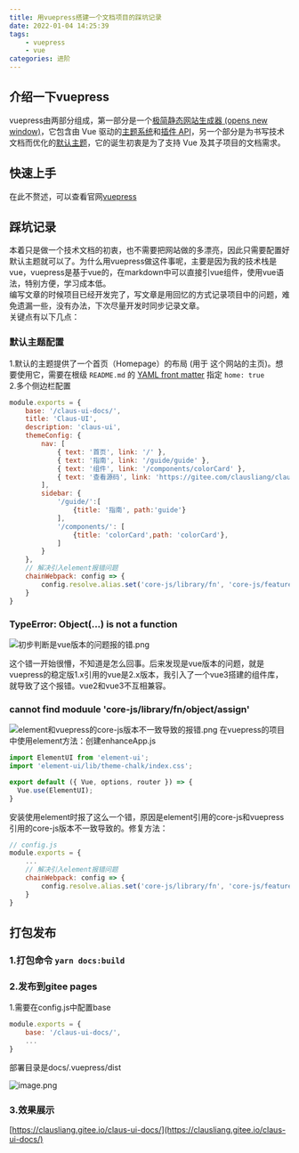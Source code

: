 ```yaml
---
title: 用vuepress搭建一个文档项目的踩坑记录
date: 2022-01-04 14:25:39
tags:
    - vuepress
    - vue
categories: 进阶
---
```


## 介绍一下vuepress
vuepress由两部分组成，第一部分是一个[极简静态网站生成器 (opens new window)](https://github.com/vuejs/vuepress/tree/master/packages/%40vuepress/core)，它包含由 Vue 驱动的[主题系统](https://vuepress.vuejs.org/zh/theme/)和[插件 API](https://vuepress.vuejs.org/zh/plugin/)，另一个部分是为书写技术文档而优化的[默认主题](https://vuepress.vuejs.org/zh/theme/default-theme-config.html)，它的诞生初衷是为了支持 Vue 及其子项目的文档需求。
## 快速上手
在此不赘述，可以查看官网[vuepress](https://vuepress.vuejs.org/zh/)
## 踩坑记录
本着只是做一个技术文档的初衷，也不需要把网站做的多漂亮，因此只需要配置好默认主题就可以了。为什么用vuepress做这件事呢，主要是因为我的技术栈是vue，vuepress是基于vue的，在markdown中可以直接引vue组件，使用vue语法，特别方便，学习成本低。<br>
编写文章的时候项目已经开发完了，写文章是用回忆的方式记录项目中的问题，难免遗漏一些，没有办法，下次尽量开发时同步记录文章。<br>
关键点有以下几点：
### 默认主题配置
1.默认的主题提供了一个首页（Homepage）的布局 (用于 这个网站的主页)。想要使用它，需要在根级 `README.md` 的 [YAML front matter](https://vuepress.vuejs.org/zh/guide/markdown.html#front-matter) 指定 `home: true`<br>
2.多个侧边栏配置
```js
module.exports = {
    base: '/claus-ui-docs/',
    title: 'Claus-UI',
    description: 'claus-ui',
    themeConfig: {
        nav: [
            { text: '首页', link: '/' },
            { text: '指南', link: '/guide/guide' },
            { text: '组件', link: '/components/colorCard' },
            { text: '查看源码', link: 'https://gitee.com/clausliang/claus-ui-vue2' },
        ],
        sidebar: {
            '/guide/':[
                {title: '指南', path:'guide'}
            ],
            '/components/': [
                {title: 'colorCard',path: 'colorCard'},
            ]
        }
    },
    // 解决引入element报错问题
    chainWebpack: config => {
     	config.resolve.alias.set('core-js/library/fn', 'core-js/features')
    }
}
```
### TypeError: Object(...) is not a function

![初步判断是vue版本的问题报的错.png](/images/vuepress1-2022-1-4.png)

这个错一开始很懵，不知道是怎么回事。后来发现是vue版本的问题，就是vuepress的稳定版1.x引用的vue是2.x版本，我引入了一个vue3搭建的组件库，就导致了这个报错。vue2和vue3不互相兼容。
### cannot find moduule 'core-js/library/fn/object/assign'

![element和vuepress的core-js版本不一致导致的报错.png](/images/vuepress2-2022-1-4.png)
在vuepress的项目中使用element方法：创建enhanceApp.js
```js
import ElementUI from 'element-ui';
import 'element-ui/lib/theme-chalk/index.css';

export default ({ Vue, options, router }) => {
  Vue.use(ElementUI);
}

```

安装使用element时报了这么一个错，原因是element引用的core-js和vuepress引用的core-js版本不一致导致的。修复方法：
```js
// config.js
module.exports = {
    ...
    // 解决引入element报错问题
    chainWebpack: config => {
     	config.resolve.alias.set('core-js/library/fn', 'core-js/features')
    }
}
```

## 打包发布
### 1.打包命令 `yarn docs:build`<br>
### 2.发布到gitee pages
1.需要在config.js中配置base
```js
module.exports = {
    base: '/claus-ui-docs/',
    ...
}
```
部署目录是docs/.vuepress/dist

![image.png](/images/vuepress3-2022-1-4.png)
### 3.效果展示
[https://clausliang.gitee.io/claus-ui-docs/](https://clausliang.gitee.io/claus-ui-docs/)

